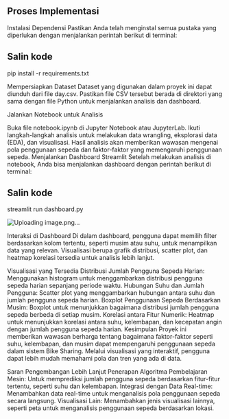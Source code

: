 ## Proses Implementasi
Instalasi Dependensi Pastikan Anda telah menginstal semua pustaka yang diperlukan dengan menjalankan perintah berikut di terminal:


## Salin kode

pip install -r requirements.txt

Mempersiapkan Dataset Dataset yang digunakan dalam proyek ini dapat diunduh dari file day.csv. Pastikan file CSV tersebut berada di direktori yang sama dengan file Python untuk menjalankan analisis dan dashboard.

Jalankan Notebook untuk Analisis

Buka file notebook.ipynb di Jupyter Notebook atau JupyterLab.
Ikuti langkah-langkah analisis untuk melakukan data wrangling, eksplorasi data (EDA), dan visualisasi.
Hasil analisis akan memberikan wawasan mengenai pola penggunaan sepeda dan faktor-faktor yang memengaruhi penggunaan sepeda.
Menjalankan Dashboard Streamlit Setelah melakukan analisis di notebook, Anda bisa menjalankan dashboard dengan perintah berikut di terminal:


## Salin kode
streamlit run dashboard.py

![Uploading image.png…]()






Interaksi di Dashboard Di dalam dashboard, pengguna dapat memilih filter berdasarkan kolom tertentu, seperti musim atau suhu, untuk menampilkan data yang relevan. Visualisasi berupa grafik distribusi, scatter plot, dan heatmap korelasi tersedia untuk analisis lebih lanjut.

Visualisasi yang Tersedia
Distribusi Jumlah Pengguna Sepeda Harian: Menggunakan histogram untuk menggambarkan distribusi pengguna sepeda harian sepanjang periode waktu.
Hubungan Suhu dan Jumlah Pengguna: Scatter plot yang menggambarkan hubungan antara suhu dan jumlah pengguna sepeda harian.
Boxplot Penggunaan Sepeda Berdasarkan Musim: Boxplot untuk menunjukkan bagaimana distribusi jumlah pengguna sepeda berbeda di setiap musim.
Korelasi antara Fitur Numerik: Heatmap untuk menunjukkan korelasi antara suhu, kelembapan, dan kecepatan angin dengan jumlah pengguna sepeda harian.
Kesimpulan
Proyek ini memberikan wawasan berharga tentang bagaimana faktor-faktor seperti suhu, kelembapan, dan musim dapat mempengaruhi penggunaan sepeda dalam sistem Bike Sharing. Melalui visualisasi yang interaktif, pengguna dapat lebih mudah memahami pola dan tren yang ada di data.

Saran Pengembangan Lebih Lanjut
Penerapan Algoritma Pembelajaran Mesin: Untuk memprediksi jumlah pengguna sepeda berdasarkan fitur-fitur tertentu, seperti suhu dan kelembapan.
Integrasi dengan Data Real-time: Menambahkan data real-time untuk menganalisis pola penggunaan sepeda secara langsung.
Visualisasi Lain: Menambahkan jenis visualisasi lainnya, seperti peta untuk menganalisis penggunaan sepeda berdasarkan lokasi.
